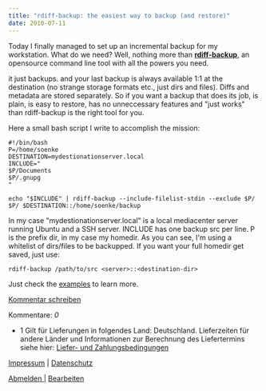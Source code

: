 ```yaml
---
title: "rdiff-backup: the easiest way to backup (and restore)"
date: 2010-07-11
---
```

Today I finally managed to set up an incremental backup for my workstation. What do we need? Well, nothing more than **[rdiff-backup](http://rdiff-backup.nongnu.org/)**, an opensource command line tool with all the powers you need.

it just backups. and your last backup is always available 1:1 at the destination (no strange storage formats etc., just dirs and files). Diffs and metadata are stored separately. So if you want a
backup that does its job, is plain, is easy to restore, has no unneccessary features and "just works" than rdiff-backup is the right tool for you.

Here a small bash script I write to accomplish the mission:

    
    #!/bin/bash  
    P=/home/soenke  
    DESTINATION=mydestionationserver.local  
    INCLUDE="  
    $P/Documents  
    $P/.gnupg  
    "  
      
    echo "$INCLUDE" | rdiff-backup --include-filelist-stdin --exclude $P/ $P/ $DESTINATION::/home/soenke/backup  
    
    

In my case "mydestionationserver.local" is a local mediacenter server running Ubuntu and a SSH server. INCLUDE has one backup src per line. P is the prefix dir, in my case my homedir. As you can
see, I'm using a whitelist of dirs/files to be backupped. If you want your full homedir get saved, just use:

    
    rdiff-backup /path/to/src <server>::<destination-dir>
    

Just check the [examples](http://www.gnu.org/savannah-checkouts/non-gnu/rdiff-backup/examples.html) to learn more.

[Kommentar schreiben](#)

Kommentare: _0_ 

* 1 Gilt für Lieferungen in folgendes Land: Deutschland. Lieferzeiten für andere Länder und Informationen zur Berechnung des Liefertermins siehe hier: [Liefer- und Zahlungsbedingungen](http://www.ruempler.eu/j/shop/deliveryinfo)  

[Impressum](/about/) | [Datenschutz](/j/privacy) 

[Abmelden ](https://e.jimdo.com/app/cms/logout.php)
|
[Bearbeiten](https://a.jimdo.com/app/auth/signin/jumpcms/?page=275125514)